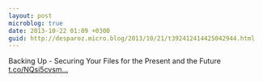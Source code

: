 ```yaml
---
layout: post
microblog: true
date: 2013-10-22 01:09 +0300
guid: http://desparoz.micro.blog/2013/10/21/t392412414425042944.html
---
```

Backing Up - Securing Your Files for the Present and the Future [t.co/NQsi5cvsm...](http://t.co/NQsi5cvsm5)
